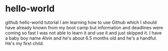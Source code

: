 # hello-world
github hello-world tutorial
I am learning how to use Github which I should have already known from my boot camp but information and deadlines were coming so fast I was not able to learn it and use it and just skipped it. I have a baby boy name Alvin and he's about 6.5 months old and he's a handful. He's my first child.
